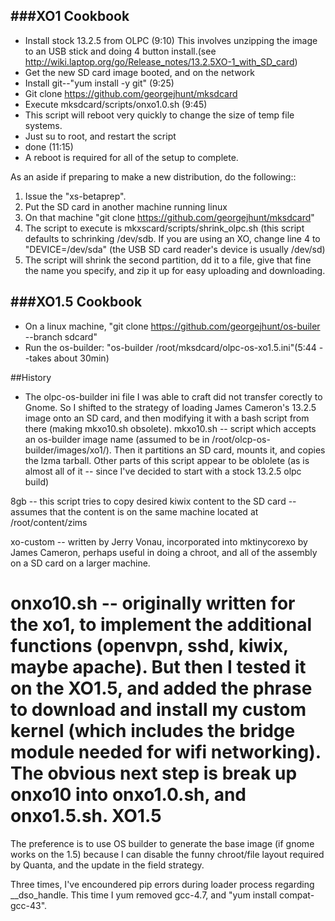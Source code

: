 ###XO1 Cookbook
------------
* Install stock 13.2.5 from OLPC (9:10) This involves unzipping the image to an USB stick and doing 4 button install.(see http://wiki.laptop.org/go/Release_notes/13.2.5XO-1_with_SD_card)
* Get the new SD card image booted, and on the network 
* Install git--"yum install -y git" (9:25)
* Git clone https://github.com/georgejhunt/mksdcard
* Execute mksdcard/scripts/onxo1.0.sh (9:45) 
* This script will reboot very quickly to change the size of temp file systems.
* Just su to root, and restart the script 
* done (11:15)
* A reboot is required for all of the setup to complete.

As an aside if preparing to make a new distribution, do the following::

1. Issue the "xs-betaprep".
2. Put the SD card in another machine running linux
3. On that machine "git clone https://github.com/georgejhunt/mksdcard"
4. The script to execute is mkxscard/scripts/shrink_olpc.sh (this script defaults to schrinking /dev/sdb. If you are using an XO, change line 4 to "DEVICE=/dev/sda" (the USB SD card reader's device is usually /dev/sd<something>)
5. The script will shrink the second partition, dd it to a file, give that fine the name you specify, and zip it up for easy uploading and downloading.

###XO1.5 Cookbook
--------------
* On a linux machine, "git clone https://github.com/georgejhunt/os-builer --branch sdcard"
* Run the os-builder: "os-builder /root/mksdcard/olpc-os-xo1.5.ini"(5:44 --takes about 30min)


##History
* The olpc-os-builder ini file I was able to craft did not transfer corectly to Gnome. So I shifted to the strategy of loading James Cameron's 13.2.5 image onto an SD card, and then modifying it with a bash script from there (making mkxo10.sh obsolete).
mkxo10.sh -- script which accepts an os-builder image name (assumed to be in /root/olcp-os-builder/images/xo1/). Then it partitions an SD card, mounts it, and copies the lzma tarball. Other parts of this script appear to be oblolete (as is almost all of it -- since I've decided to start with a stock 13.2.5 olpc build)

8gb -- this script tries to copy desired kiwix content to the SD card -- assumes that the content is on the same machine located at /root/content/zims

xo-custom -- written by Jerry Vonau, incorporated into mktinycorexo  by James Cameron, perhaps useful in doing a chroot, and all of the assembly on a SD card on a larger machine.

onxo10.sh -- originally written for the xo1, to implement the additional functions (openvpn, sshd, kiwix, maybe apache). But then I tested it on the XO1.5, and added the phrase to download and install my custom kernel (which includes the bridge module needed for wifi networking). The obvious next step is break up onxo10 into onxo1.0.sh, and onxo1.5.sh.
XO1.5
=====
The preference is to use OS builder to generate the base image (if gnome works on the 1.5) because I can disable the funny chroot/file layout required by Quanta, and the update in the field strategy.

Three times, I've encoundered pip errors during loader process regarding __dso_handle. This time I yum removed gcc-4.7, and "yum install compat-gcc-43".

